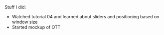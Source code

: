 Stuff I did:
- Watched tutorial 04 and learned about sliders and positioning based on window size
- Started mockup of OTT